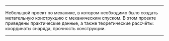 -------------------------------------------------------------------------------------------------------------------------

Небольшой проект по механике, в котором необходимо было создать метательную конструкцию с механическим спуском.
В этом проекте приведены практические данные, а также теоретические рассчёты: координаты снаряда, прочность конструкции.

-------------------------------------------------------------------------------------------------------------------------
